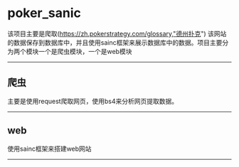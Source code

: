 # poker_sanic

  该项目主要是爬取(https://zh.pokerstrategy.com/glossary,"德州扑克") 该网站的数据保存到数据库中，并且使用sainc框架来展示数据库中的数据。项目主要分为两个模块一个是爬虫模块，一个是web模块

---

## 爬虫

  主要是使用request爬取网页，使用bs4来分析网页提取数据。

---

## web

  使用sainc框架来搭建web网站

---

  
